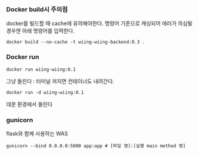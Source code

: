 ### Docker build시 주의점

docker를 빌드할 때 cache에 유의해야한다. 명령어 기준으로 캐싱되어 에러가 의심될 경우엔 아래 명령어를 입력한다.

```shell
docker build --no-cache -t wiing-wiing-backend:0.3 .
```



### Docker run

```shell
docker run wiing-wiing:0.1
```

그냥 돌린다 : 터미널 꺼지면 컨테이너도 내려간다.

```shell
docker run -d wiing-wiing:0.1
```

데몬 환경에서 돌린다



### gunicorn

flask와 함께 사용하는 WAS

```shell
gunicorn --bind 0.0.0.0:5000 app:app # [파일 명]:[실행 main method 명]
```